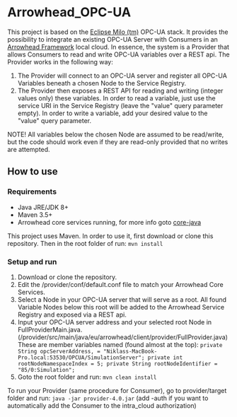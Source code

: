 # Arrowhead_OPC-UA
This project is based on the [Eclipse Milo (tm)](https://github.com/eclipse/milo) OPC-UA stack. It provides the possibility
to integrate an existing OPC-UA Server with Consumers in an [Arrowhead Framework](http://github.com/arrowhead-f) local cloud. In essence, 
the system is a Provider that allows Consumers to read and write OPC-UA variables over a REST api. 
The Provider works in the following way:
 1. The Provider will connect to an OPC-UA server and register all OPC-UA Variables beneath a chosen Node to the Service Registry.
 2. The Provider then exposes a REST API for reading and writing (integer values only) these variables. In order to read a variable, just use the service URI in the Service Registry (leave the "value" query parameter empty). In order to write a variable, add your desired value to the "value" query parameter.
 
 NOTE! All variables below the chosen Node are assumed to be read/write, but the code should work even if they are read-only provided that no writes are attempted.

## How to use

### Requirements
* Java JRE/JDK 8+
* Maven 3.5+
* Arrowhead core services running, for more info goto [core-java](http://github.com/arrowhead-f)

This project uses Maven. In order to use it, first download or clone this repository. Then in the root folder of run:
```mvn install```

### Setup and run
1. Download or clone the repository.
2. Edit the /provider/conf/default.conf file to match your Arrowhead Core Services.
3. Select a Node in your OPC-UA server that will serve as a root. All found Variable Nodes below this root
will be added to the Arrowhead Service Registry and exposed via a REST api. 
4. Input your OPC-UA server address and your selected root Node in FullProviderMain.java. (/provider/src/main/java/eu/arrowhead/client/provider/FullProvider.java)
These are member variables named (found almost at the top): ```private String opcServerAddress, = "Niklass-MacBook-Pro.local:53530/OPCUA/SimulationServer"; private int rootNodeNamespaceIndex = 5; private String rootNodeIdentifier = "85/0:Simulation";```
5. Goto the root folder and run: ```mvn clean install```

To run your Provider (same procedure for Consumer), go to provider/target folder and run: ```java -jar provider-4.0.jar``` (add -auth if you want to automatically add the Consumer to the intra_cloud authorization)

